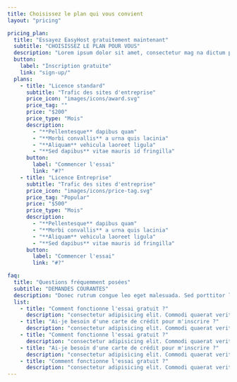 ```yaml
---
title: Choisissez le plan qui vous convient
layout: "pricing"

pricing_plan:
  title: "Essayez EasyHost gratuitement maintenant"
  subtitle: "CHOISISSEZ LE PLAN POUR VOUS"
  description: "Lorem ipsum dolor sit amet, consectetur mag na dictum porta. Praesent sapien massa, convallis a pellentesque nec, egestas non nisi. elementum id enim. Nulla quis lorem ut libero malesuada feugiat. Curabitur non nulla sit amet nisl tempus convallis quis ac lectus. Quisque velit nisi, pretium ut"
  button:
    label: "Inscription gratuite"
    link: "sign-up/"
  plans:
    - title: "Licence standard"
      subtitle: "Trafic des sites d'entreprise"
      price_icon: "images/icons/award.svg"
      price_tag: ""
      price: "$200"
      price_type: "Mois"
      description:
        - "**Pellentesque** dapibus quam"
        - "**Morbi convallis** a urna quis lacinia"
        - "**Aliquam** vehicula laoreet ligula"
        - "**Sed dapibus** vitae mauris id fringilla"
      button:
        label: "Commencer l'essai"
        link: "#?"
    - title: "Licence Entreprise"
      subtitle: "Trafic des sites d'entreprise"
      price_icon: "images/icons/price-tag.svg"
      price_tag: "Popular"
      price: "$500"
      price_type: "Mois"
      description:
        - "**Pellentesque** dapibus quam"
        - "**Morbi convallis** a urna quis lacinia"
        - "**Aliquam** vehicula laoreet ligula"
        - "**Sed dapibus** vitae mauris id fringilla"
      button:
        label: "Commencer l'essai"
        link: "#?"

faq:
  title: "Questions fréquemment posées"
  subtitle: "DEMANDES COURANTES"
  description: "Donec rutrum congue leo eget malesuada. Sed porttitor lectus nibh. Cras ultricies ligula sed magna dictum porta. Vestibulum ac diam sit amet quam vehicula elementum."
  list:
    - title: "Comment fonctionne l'essai gratuit ?"
      description: "consectetur adipisicing elit. Commodi quaerat veritatis necessitatibus nemo ullam dolores aut veniam officiis asperiores, unde quo magni repudiandae impedit iusto voluptatum eos, aliquam, consectetur aliquid."
    - title: "Ai-je besoin d'une carte de crédit pour m'inscrire ?"
      description: "consectetur adipisicing elit. Commodi quaerat veritatis necessitatibus nemo ullam dolores aut veniam officiis asperiores, unde quo magni repudiandae impedit iusto voluptatum eos, aliquam, consectetur aliquid."
    - title: "Comment fonctionne l'essai gratuit ?"
      description: "consectetur adipisicing elit. Commodi quaerat veritatis necessitatibus nemo ullam dolores aut veniam officiis asperiores, unde quo magni repudiandae impedit iusto voluptatum eos, aliquam, consectetur aliquid."
    - title: "Ai-je besoin d'une carte de crédit pour m'inscrire ?"
      description: "consectetur adipisicing elit. Commodi quaerat veritatis necessitatibus nemo ullam dolores aut veniam officiis asperiores, unde quo magni repudiandae impedit iusto voluptatum eos, aliquam, consectetur aliquid."
    - title: "Comment fonctionne l'essai gratuit ?"
      description: "consectetur adipisicing elit. Commodi quaerat veritatis necessitatibus nemo ullam dolores aut veniam officiis asperiores, unde quo magni repudiandae impedit iusto voluptatum eos, aliquam, consectetur aliquid."
---
```

